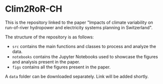 # Clim2RoR-CH
This is the repository linked to the paper "Impacts of climate variability on run-of-river hydropower and electricity systems planning in Switzerland".

The structure of the repository is as follows:
- `src` contains the main functions and classes to process and analyze the data.
- `notebooks` contains the Jupyter Notebooks used to showcase the figures and analysis present in the paper.
- `figs` contains all the figures present in the paper.

A `data` folder can be downloaded separately. Link will be added shortly.
